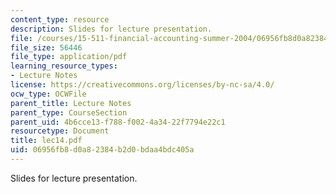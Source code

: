 ```yaml
---
content_type: resource
description: Slides for lecture presentation.
file: /courses/15-511-financial-accounting-summer-2004/06956fb8d0a82384b2d0bdaa4bdc405a_lec14.pdf
file_size: 56446
file_type: application/pdf
learning_resource_types:
- Lecture Notes
license: https://creativecommons.org/licenses/by-nc-sa/4.0/
ocw_type: OCWFile
parent_title: Lecture Notes
parent_type: CourseSection
parent_uid: 4b6cce13-f788-f002-4a34-22f7794e22c1
resourcetype: Document
title: lec14.pdf
uid: 06956fb8-d0a8-2384-b2d0-bdaa4bdc405a
---
```

Slides for lecture presentation.